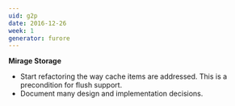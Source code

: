 ```yaml
---
uid: g2p
date: 2016-12-26
week: 1
generator: furore
---
```


**Mirage Storage**

- Start refactoring the way cache items are addressed.
  This is a precondition for flush support.
- Document many design and implementation decisions.



